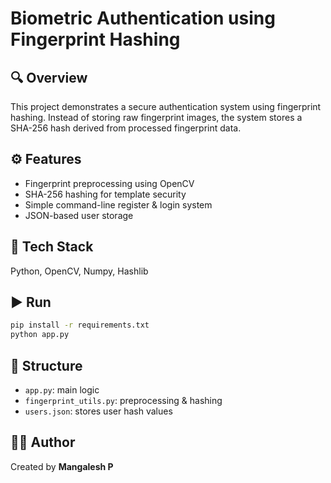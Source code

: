 # Biometric Authentication using Fingerprint Hashing

## 🔍 Overview
This project demonstrates a secure authentication system using fingerprint hashing.
Instead of storing raw fingerprint images, the system stores a SHA-256 hash derived
from processed fingerprint data.

## ⚙️ Features
- Fingerprint preprocessing using OpenCV
- SHA-256 hashing for template security
- Simple command-line register & login system
- JSON-based user storage

## 🧠 Tech Stack
Python, OpenCV, Numpy, Hashlib

## ▶️ Run
```bash
pip install -r requirements.txt
python app.py
```

## 📁 Structure
- `app.py`: main logic
- `fingerprint_utils.py`: preprocessing & hashing
- `users.json`: stores user hash values

## 👨‍💻 Author
Created by **Mangalesh P**
